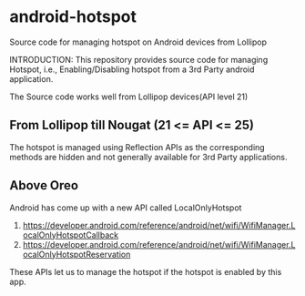 # android-hotspot
Source code for managing hotspot on Android devices from Lollipop

INTRODUCTION:
This repository provides source code for managing Hotspot, i.e., Enabling/Disabling hotspot from a 3rd Party android application.

The Source code works well from Lollipop devices(API level 21)

From Lollipop till Nougat (21 <= API <= 25)
--------------------------
The hotspot is managed using Reflection APIs as the corresponding methods are hidden and not generally available for 3rd Party applications.

Above Oreo
----------
Android has come up with a new API called LocalOnlyHotspot 
1. https://developer.android.com/reference/android/net/wifi/WifiManager.LocalOnlyHotspotCallback
2. https://developer.android.com/reference/android/net/wifi/WifiManager.LocalOnlyHotspotReservation

These APIs let us to manage the hotspot if the hotspot is enabled by this app.
